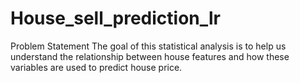# House_sell_prediction_lr

Problem Statement
The goal of this statistical analysis is to help us understand the relationship between house features and how these variables are used to predict house price.
